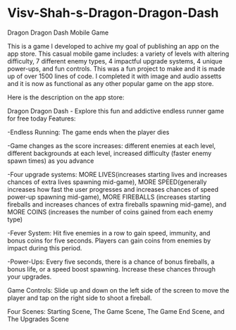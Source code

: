 # Visv-Shah-s-Dragon-Dragon-Dash
 Dragon Dragon Dash Mobile Game

This is a game I developed to achive my goal of publishing an app on the app store. This casual mobile game includes: a variety of levels with altering difficulty, 7 different enemy types, 4 impactful upgrade systems, 4 unique power-ups, and fun controls. This was a fun project to make and it is made up of over 1500 lines of code. I completed it with image and audio assetts and it is now as functional as any other popular game on the app store.

Here is the description on the app store: 

   Dragon Dragon Dash - Explore this fun and addictive endless runner game for free today
   Features:

   -Endless Running: The game ends when the player dies

   -Game changes as the score increases: different enemies at each level, different backgrounds at each level, increased difficulty (faster enemy spawn times) as you advance

   -Four upgrade systems: MORE LIVES(increases starting lives and increases chances of extra lives spawning mid-game), MORE SPEED(generally increases how fast the user progresses and increases chances of speed power-up spawning mid-game), MORE FIREBALLS (increases starting fireballs and increases chances of extra fireballs spawning mid-game), and MORE COINS (increases the number of coins gained from each enemy type)

   -Fever System: Hit five enemies in a row to gain speed, immunity, and bonus coins for five seconds. Players can gain coins from enemies by impact during this period.

   -Power-Ups: Every five seconds, there is a chance of bonus fireballs, a bonus life, or a speed boost spawning. Increase these chances through your upgrades.


   Game Controls: Slide up and down on the left side of the screen to move the player and tap on the right side to shoot a fireball.

   Four Scenes: Starting Scene, The Game Scene, The Game End Scene, and The Upgrades Scene
